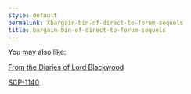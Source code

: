 ```yaml
---
style: default
permalink: Xbargain-bin-of-direct-to-forum-sequels
title: bargain-bin-of-direct-to-forum-sequels
---
```

You may also like:

[From the Diaries of Lord Blackwood](http://scp-wiki.net/from-the-diaries-of-lord-blackwood)

[SCP-1140](http://scp-wiki.net/scp-1140)
